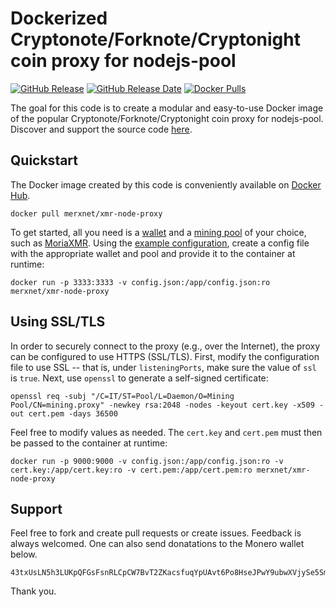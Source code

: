 # Dockerized Cryptonote/Forknote/Cryptonight coin proxy for nodejs-pool

[![GitHub Release](https://img.shields.io/github/release/merxnet/xmr-node-proxy-docker/all.svg)](https://github.com/merxnet/xmr-node-proxy-docker/releases)
[![GitHub Release Date](https://img.shields.io/github/release-date-pre/merxnet/xmr-node-proxy-docker.svg)](https://github.com/merxnet/xmr-node-proxy-docker/releases)
[![Docker Pulls](https://img.shields.io/docker/pulls/merxnet/xmr-node-proxy.svg)](https://hub.docker.com/r/merxnet/xmr-node-proxy/)

The goal for this code is to create a modular and easy-to-use Docker image of the popular Cryptonote/Forknote/Cryptonight coin proxy for nodejs-pool. Discover and support the source code [here](https://github.com/MoneroOcean/xmr-node-proxy).

## Quickstart
The Docker image created by this code is conveniently available on [Docker Hub](https://hub.docker.com/r/merxnet/xmr-node-proxy/).
```
docker pull merxnet/xmr-node-proxy
```
To get started, all you need is a [wallet](https://getmonero.org/resources/user-guides/create_wallet.html) and a [mining pool](https://monero.org/services/mining-pools/) of your choice, such as [MoriaXMR](https://moriaxmr.com/). Using the [example configuration](docs/config.json), create a config file with the appropriate wallet and pool and provide it to the container at runtime:
```
docker run -p 3333:3333 -v config.json:/app/config.json:ro merxnet/xmr-node-proxy
```

## Using SSL/TLS
In order to securely connect to the proxy (e.g., over the Internet), the proxy can be configured to use HTTPS (SSL/TLS). First, modify the configuration file to use SSL -- that is, under `listeningPorts`, make sure the value of `ssl` is `true`. Next, use `openssl` to generate a self-signed certificate:
```
openssl req -subj "/C=IT/ST=Pool/L=Daemon/O=Mining Pool/CN=mining.proxy" -newkey rsa:2048 -nodes -keyout cert.key -x509 -out cert.pem -days 36500
```
Feel free to modify values as needed. The `cert.key` and `cert.pem` must then be passed to the container at runtime:
```
docker run -p 9000:9000 -v config.json:/app/config.json:ro -v cert.key:/app/cert.key:ro -v cert.pem:/app/cert.pem:ro merxnet/xmr-node-proxy
```

## Support
Feel free to fork and create pull requests or create issues. Feedback is always welcomed. One can also send donatations to the Monero wallet below.
```
43txUsLN5h3LUKpQFGsFsnRLCpCW7BvT2ZKacsfuqYpUAvt6Po8HseJPwY9ubwXVjySe5SmxVstLfcV8hM8tHg8UTVB14Tk
```
Thank you.
